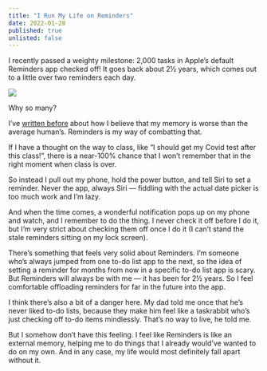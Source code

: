```yaml
---
title: "I Run My Life on Reminders"
date: 2022-01-28
published: true
unlisted: false
---
```


I recently passed a weighty milestone: 2,000 tasks in Apple’s default Reminders app checked off! It goes back about 2½ years, which comes out to a little over two reminders each day.

![](/posts/reminders/IMG_BA100E863559-1.jpeg)

Why so many?

I’ve [written before](https://benborgers.com/posts/2022-01-18/#my-brain-wants-to-close-the-loop) about how I believe that my memory is worse than the average human’s. Reminders is my way of combatting that.

If I have a thought on the way to class, like “I should get my Covid test after this class!”, there is a near-100% chance that I won’t remember that in the right moment when class is over.

So instead I pull out my phone, hold the power button, and tell Siri to set a reminder. Never the app, always Siri — fiddling with the actual date picker is too much work and I’m lazy.

And when the time comes, a wonderful notification pops up on my phone and watch, and I remember to do the thing. I never check it off before I do it, but I’m very strict about checking them off once I do it (I can’t stand the stale reminders sitting on my lock screen).

There’s something that feels very solid about Reminders. I’m someone who’s always jumped from one to-do list app to the next, so the idea of setting a reminder for months from now in a specific to-do list app is scary. But Reminders will always be with me — it has been for 2½ years. So I feel comfortable offloading reminders for far in the future into the app.

I think there’s also a bit of a danger here. My dad told me once that he’s never liked to-do lists, because they make him feel like a taskrabbit who’s just checking off to-do items mindlessly. That’s no way to live, he told me.

But I somehow don’t have this feeling. I feel like Reminders is like an external memory, helping me to do things that I already would’ve wanted to do on my own. And in any case, my life would most definitely fall apart without it.
